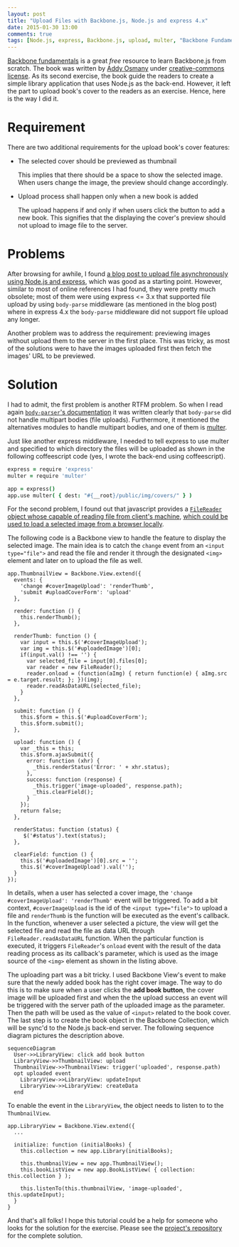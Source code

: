 ```yaml
---
layout: post
title: "Upload Files with Backbone.js, Node.js and express 4.x"
date: 2015-01-30 13:00
comments: true
tags: [Node.js, express, Backbone.js, upload, multer, "Backbone Fundamentals"]
---
```

[Backbone fundamentals](https://github.com/addyosmani/backbone-fundamentals)
is a great *free* resource to learn Backbone.js from scratch. The book was written by 
[Addy Osmany](http://addyosmani.com/) under [creative-commons license](https://en.wikipedia.org/wiki/Creative_Commons_license).
As its second exercise, the book guide the readers to create a simple library application
that uses Node.js as the back-end. However, it left the part to upload book's cover
to the readers as an exercise. Hence, here is the way I did it.

# Requirement
There are two additional requirements for the upload book's cover features:
- The selected cover should be previewed as thumbnail
   
  This implies that there should be a space to show the selected
  image. When users change the image, the preview should change 
  accordingly.

- Upload process shall happen only when a new book is added
   
  The upload happens if and only if when users click the button
  to add a new book. This signifies that the displaying the cover's
  preview should not upload to image file to the server.

<!-- Read more -->

# Problems
After browsing for awhile, I found [a blog post to upload file asynchronously using Node.js and express](http://markdawson.tumblr.com/post/18359176420/asynchronous-file-uploading-using-express-and), which was good
as a starting point. However, similar to most of online references I had found, 
they were pretty much obsolete; most of them were using express <= 3.x that supported file upload
by using `body-parse` middleware (as mentioned in the blog post) where in express
4.x the `body-parse` middleware did not support file upload any longer.

Another problem was to address the requirement: previewing images without
upload them to the server in the first place. This was tricky, as most of the 
solutions were to have the images uploaded first then fetch the images' URL 
to be previewed.

# Solution
I had to admit, the first problem is another RTFM problem. So when I read again
[`body-parser`'s documentation](https://github.com/expressjs/body-parser) it was
written clearly that `body-parse` did not handle multipart bodies (file uploads).
Furthermore, it mentioned the alternatives modules to handle multipart bodies, and
one of them is [multer](https://www.npmjs.com/package/multer#readme).

Just like another express middleware, I needed to tell express to use multer and
specified to which directory the files will be uploaded as shown in the following
coffeescript code (yes, I wrote the back-end using coffeescript).

``` coffeescript
express = require 'express'
multer = require 'multer'

app = express()
app.use multer( { dest: "#{__root}/public/img/covers/" } )
```
For the second problem, I found out that javascript provides a 
[`FileReader` object whose capable of reading file from client's machine](https://developer.mozilla.org/en-US/docs/Web/API/FileReader), 
[which could be used to load a selected image from a browser locally](https://developer.mozilla.org/en-US/docs/Using_files_from_web_applications#Example.3A_Showing_thumbnails_of_user-selected_images).

The following code is a Backbone view to handle the feature to display the selected image.
The main idea is to catch the `change` event from an `<input type="file">` and read the file
and render it through the designated `<img>` element and later on to upload the file as well.

```
app.ThumbnailView = Backbone.View.extend({
  events: {
    'change #coverImageUpload': 'renderThumb',
    'submit #uploadCoverForm': 'upload'
  },

  render: function () {
    this.renderThumb();
  },

  renderThumb: function () {
    var input = this.$('#coverImageUpload');
    var img = this.$('#uploadedImage')[0];
    if(input.val() !== '') {
      var selected_file = input[0].files[0];
      var reader = new FileReader();
      reader.onload = (function(aImg) { return function(e) { aImg.src = e.target.result; }; })(img);
      reader.readAsDataURL(selected_file);
    }
  },

  submit: function () {
    this.$form = this.$('#uploadCoverForm');
    this.$form.submit();
  },

  upload: function () {
    var _this = this;
    this.$form.ajaxSubmit({
      error: function (xhr) {
        _this.renderStatus('Error: ' + xhr.status);
      },
      success: function (response) {
        _this.trigger('image-uploaded', response.path);
        _this.clearField();
      }
    });
    return false;
  },

  renderStatus: function (status) {
     $('#status').text(status);
  },

  clearField: function () {
    this.$('#uploadedImage')[0].src = '';
    this.$('#coverImageUpload').val('');
  }
});
```

In details, when a user has selected a cover image, the `'change #coverImageUpload': 'renderThumb'` 
event will be triggered. To add a bit context, `#coverImageUpload` is the id of the `<input type="file">`
to upload a file and `renderThumb` is the function will be executed as the event's callback. In the
function, whenever a user selected a picture, the view will get the selected file and read the file
as data URL through `FileReader.readAsDataURL` function. When the particular function is executed,
it triggers `FileReader`'s `onload` event with the result of the data reading process as its callback's
parameter, which is used as the image source of the `<img>` element as shown in the listing above.

The uploading part was a bit tricky. I used Backbone View's event to make sure
that the newly added book has the right cover image. The way to do this is to
make sure when a user clicks the __add book button__, the cover image
will be uploaded first and when the the upload success an event will be 
triggered with the server path of the uploaded image as the parameter. Then the path will 
be used as the value of `<input>` related to the book cover. The last step
is to create the book object in the Backbone Collection, which will be 
sync'd to the Node.js back-end server. The following sequence diagram 
pictures the description above.

```
sequenceDiagram
  User->>LibraryView: click add book button
  LibraryView->>ThumbnailView: upload
  ThumbnailView->>ThumbnailView: trigger('uploaded', response.path)
  opt uploaded event
    LibraryView->>LibraryView: updateInput
    LibraryView->>LibraryView: createData
  end
```

To enable the event in the `LibraryView`, the object needs to listen to
to the `ThumbnailView`.

```
app.LibraryView = Backbone.View.extend({
  ...

  initialize: function (initialBooks) {
    this.collection = new app.Library(initialBooks);

    this.thumbnailView = new app.ThumbnailView();
    this.bookListView = new app.BookListView( { collection: this.collection } );

    this.listenTo(this.thumbnailView, 'image-uploaded', this.updateInput);
  }
}
```

And that's all folks! I hope this tutorial could be a help for someone who looks for the solution
for the exercise. Please see the [project's repository](https://github.com/npatmaja/library) 
for the complete solution.